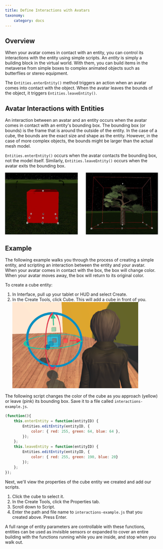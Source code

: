 ```yaml
---
title: Define Interactions with Avatars
taxonomy:
    category: docs
---
```


## Overview

When your avatar comes in contact with an entity, you can control its interactions with the entity using simple scripts. An *entity*  is simply a building block in the virtual world. With them, you can build items in the metaverse from simple boxes to complex animated objects such as butterflies or stereo equipment. 

The `Entities.enterEntity()` method triggers an action when an avatar comes into contact with the object. When the avatar leaves the bounds of the object, it triggers `Entities.leaveEntity()`.

## Avatar Interactions with Entities

An interaction between an avatar and an entity occurs when the avatar comes in contact with an entity's bounding box. The bounding box (or bounds) is the frame that is around the outside of the entity. In the case of a cube, the bounds are the exact size and shape as the entity. However, in the case of more complex objects, the bounds might be larger than the actual mesh model.  

`Entities.enterEntity()` occurs when the avatar contacts the bounding box, not the model itself. Similarly, `Entities.leaveEntity()` occurs when the avatar exits the bounding box.

![](box-bounds.jpg)

## Example

The following example walks you through the process of creating a simple entity, and scripting an interaction between the entity and your avatar. When your avatar comes in contact with the box, the box will change color. When your avatar moves away, the box will return to its original color. 

To create a cube entity: 
1. In Interface, pull up your tablet or HUD and select Create. 
2. In the Create Tools, click Cube. 
This will add a cube in front of you. ![](add-entity.png)

The following script changes the color of the cube as you approach (yellow) or leave (pink) its bounding box. Save it to a file called `interactions-example.js`.

```javascript
(function(){
    this.enterEntity = function(entityID) {
        Entities.editEntity(entityID, {
            color: { red: 255, green: 64, blue: 64 },
        });
    };
    this.leaveEntity = function(entityID) {
        Entities.editEntity(entityID, { 
            color: { red: 255, green: 190, blue: 20}
        });
    };
});
```

Next, we'll view the properties of the cube entity we created and add our scripts.

1. Click the cube to select it. 
2. In the Create Tools, click the Properties tab. 
3. Scroll down to Script.
4. Enter the path and file name to `interactions-example.js` that you created above. Press Enter. 

A full range of entity parameters are controllable with these functions, entities can be used as invisible sensors or expanded to cover an entire building with the functions running while you are inside, and stop when you walk out.